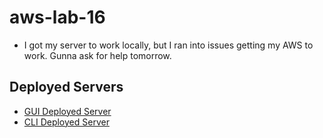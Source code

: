 # aws-lab-16
- I got my server to work locally, but I ran into issues getting my AWS to work. Gunna ask for help tomorrow.

## Deployed Servers
- [GUI Deployed Server]()
- [CLI Deployed Server]()